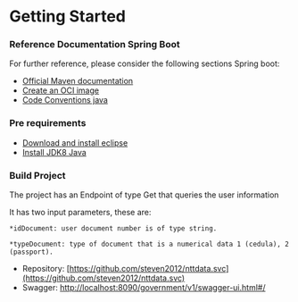 # Getting Started

### Reference Documentation Spring Boot
For further reference, please consider the following sections Spring boot:

* [Official Maven documentation](https://maven.apache.org/guides/index.html)
* [Create an OCI image](https://docs.spring.io/spring-boot/docs/2.4.3/gradle-plugin/reference/html/#build-image)  
* [Code Conventions java](https://www.oracle.com/java/technologies/javase/codeconventions-namingconventions.html)
  
### Pre requirements   
* [Download and install eclipse](https://www.eclipse.org/downloads/packages/release/helios/sr1/eclipse-ide-java-developers)
* [Install JDK8 Java](https://www.oracle.com/co/java/technologies/javase/javase-jdk8-downloads.html) 
 
### Build Project
The project has an Endpoint of type Get that queries the user information

It has two input parameters, these are:

    *idDocument: user document number is of type string.

    *typeDocument: type of document that is a numerical data 1 (cedula), 2 (passport).  
 
* Repository: [https://github.com/steven2012/nttdata.svc](https://github.com/steven2012/nttdata.svc)  
* Swagger: [http://localhost:8090/government/v1/swagger-ui.html#/](http://localhost:8090/government/v1/swagger-ui.html#/)
  

